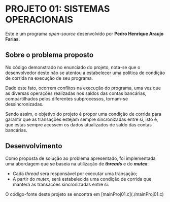 <h1>PROJETO 01: SISTEMAS OPERACIONAIS</h1>
<p>Este é um programa <i>open-source</i> desenvolvido por <strong>Pedro Henrique Araujo Farias</strong>.</p>

<h2>Sobre o problema proposto</h2>
<p>No código demonstrado no enunciado do projeto, nota-se que o desenvolvedor deste não se atentou a estabelecer uma política de condição de corrida na execução de seu programa.</p>
<p>Dado este fato, ocorrem conflitos na execução do programa, uma vez que as diversas operações realizadas nos saldos das contas bancárias, compartilhados pelos diferentes subprocessos, tornam-se dessincronizadas.</p>
<p>Sendo assim, o objetivo do projeto é propor uma condição de corrida para garantir que as transações estejam sempre sincronizadas entre si, isto é, que estas sempre acessem os dados atualizados de saldo das contas bancárias.</p>

<h2>Desenvolvimento</h2>
<p>Como proposta de solução ao problema apresentado, foi implementada uma abordagem que se baseia na utilização de <i><strong>threads</strong></i> e do <i><strong>mutex</strong></i>:</p>
<ul>
  <li>Cada <i>thread</i> será responsável por executar uma transação;</li>
  <li>A partir do <i>mutex</i>, será estabelecida uma condição de corrida que manterá as transações sincronizadas entre si.</li>
</ul>
<p>O código-fonte deste projeto se encontra em [mainProj01.c](./mainProj01.c)</p>
